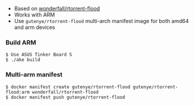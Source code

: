 - Based on [wonderfall/rtorrent-flood](https://github.com/Wonderfall/docker-rtorrent-flood)
- Works with ARM
- Use `gutenye/rtorrent-flood` multi-arch manifest image for both amd64 and arm devices

### Build ARM

```
$ Use ASUS Tinker Board S
$ ./ake build
```

### Multi-arm manifest

```
$ docker manifest create gutenye/rtorrent-flood gutenye/rtorrent-flood:arm wonderfall/rtorrent-flood
$ docker manifest push gutenye/rtorrent-flood
```
